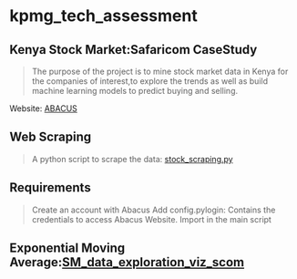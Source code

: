 # kpmg_tech_assessment
## Kenya Stock Market:Safaricom CaseStudy
> The purpose of the project is to mine stock market data in Kenya for the companies of interest,to explore the trends as well as build machine learning models to predict buying and selling.

Website: [ABACUS](https://abacus.co.ke/)

## Web Scraping
> A python script to scrape the data: [stock_scraping.py](https://github.com/wambuimungai/kpmg_tech_assessment/blob/master/stock_scraping.py)

## Requirements
 >Create an account with Abacus
 >Add config.pylogin: Contains the credentials to access Abacus Website. Import in the main script
   

## Exponential Moving Average:[SM_data_exploration_viz_scom](https://github.com/wambuimungai/kpmg_tech_assessment/blob/master/SM_data_exploration_viz_scom.ipynb)


